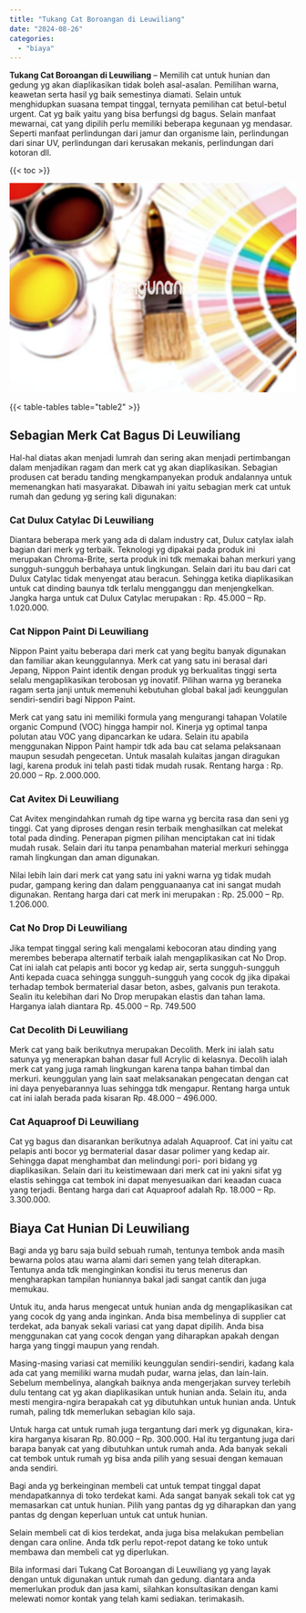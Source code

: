 ```yaml
---
title: "Tukang Cat Boroangan di Leuwiliang"
date: "2024-08-26"
categories: 
  - "biaya"
---
```


**Tukang Cat Boroangan di Leuwiliang** – Memilih cat untuk hunian dan gedung yg akan diaplikasikan tidak boleh asal-asalan. Pemilihan warna, keawetan serta hasil yg baik semestinya diamati. Selain untuk menghidupkan suasana tempat tinggal, ternyata pemilihan cat betul-betul urgent. Cat yg baik yaitu yang bisa berfungsi dg bagus. Selain manfaat mewarnai, cat yang dipilih perlu memiliki beberapa kegunaan yg mendasar. Seperti manfaat perlindungan dari jamur dan organisme lain, perlindungan dari sinar UV, perlindungan dari kerusakan mekanis, perlindungan dari kotoran dll.

{{< toc >}}

![Tukang Cat Boroangan di Leuwiliang](/images/jasa-cat-murah36.png)

{{< table-tables table="table2" >}}

## Sebagian Merk Cat Bagus Di Leuwiliang

Hal-hal diatas akan menjadi lumrah dan sering akan menjadi pertimbangan dalam menjadikan ragam dan merk cat yg akan diaplikasikan. Sebagian produsen cat beradu tanding mengkampanyekan produk andalannya untuk memenangkan hati masyarakat. Dibawah ini yaitu sebagian merk cat untuk rumah dan gedung yg sering kali digunakan:

### Cat Dulux Catylac Di Leuwiliang

Diantara beberapa merk yang ada di dalam industry cat, Dulux catylax ialah bagian dari merk yg terbaik. Teknologi yg dipakai pada produk ini merupakan Chroma-Brite, serta produk ini tdk memakai bahan merkuri yang sungguh-sungguh berbahaya untuk lingkungan. Selain dari itu bau dari cat Dulux Catylac tidak menyengat atau beracun. Sehingga ketika diaplikasikan untuk cat dinding baunya tdk terlalu mengganggu dan menjengkelkan. Jangka harga untuk cat Dulux Catylac merupakan : Rp. 45.000 – Rp. 1.020.000.

### Cat Nippon Paint Di Leuwiliang

Nippon Paint yaitu beberapa dari merk cat yang begitu banyak digunakan dan familiar akan keunggulannya. Merk cat yang satu ini berasal dari Jepang, Nippon Paint identik dengan produk yg berkualitas tinggi serta selalu mengaplikasikan terobosan yg inovatif. Pilihan warna yg beraneka ragam serta janji untuk memenuhi kebutuhan global bakal jadi keunggulan sendiri-sendiri bagi Nippon Paint.

Merk cat yang satu ini memiliki formula yang mengurangi tahapan Volatile organic Compund (VOC) hingga hampir nol. Kinerja yg optimal tanpa polutan atau VOC yang dipancarkan ke udara. Selain itu apabila menggunakan Nippon Paint hampir tdk ada bau cat selama pelaksanaan maupun sesudah pengecetan. Untuk masalah kulaitas jangan diragukan lagi, karena produk ini telah pasti tidak mudah rusak. Rentang harga : Rp. 20.000 – Rp. 2.000.000.

### Cat Avitex Di Leuwiliang

Cat Avitex mengindahkan rumah dg tipe warna yg bercita rasa dan seni yg tinggi. Cat yang diproses dengan resin terbaik menghasilkan cat melekat total pada dinding. Penerapan pigmen pilihan menciptakan cat ini tidak mudah rusak. Selain dari itu tanpa penambahan material merkuri sehingga ramah lingkungan dan aman digunakan.

Nilai lebih lain dari merk cat yang satu ini yakni warna yg tidak mudah pudar, gampang kering dan dalam pengguanaanya cat ini sangat mudah digunakan. Rentang harga dari cat merk ini merupakan : Rp. 25.000 – Rp. 1.206.000.

### Cat No Drop Di Leuwiliang

Jika tempat tinggal sering kali mengalami kebocoran atau dinding yang merembes beberapa alternatif terbaik ialah mengaplikasikan cat No Drop. Cat ini ialah cat pelapis anti bocor yg kedap air, serta sungguh-sungguh Anti kepada cuaca sehingga sungguh-sungguh yang cocok dg jika dipakai terhadap tembok bermaterial dasar beton, asbes, galvanis pun terakota. Sealin itu kelebihan dari No Drop merupakan elastis dan tahan lama. Harganya ialah diantara Rp. 45.000 – Rp. 749.500

### Cat Decolith Di Leuwiliang

Merk cat yang baik berikutnya merupakan Decolith. Merk ini ialah satu satunya yg menerapkan bahan dasar full Acrylic di kelasnya. Decolih ialah merk cat yang juga ramah lingkungan karena tanpa bahan timbal dan merkuri. keunggulan yang lain saat melaksanakan pengecatan dengan cat ini daya penyebarannya luas sehingga tdk mengapur. Rentang harga untuk cat ini ialah berada pada kisaran Rp. 48.000 – 496.000.

### Cat Aquaproof Di Leuwiliang

Cat yg bagus dan disarankan berikutnya adalah Aquaproof. Cat ini yaitu cat pelapis anti bocor yg bermaterial dasar dasar polimer yang kedap air. Sehingga dapat menghambat dan melindungi pori- pori bidang yg diaplikasikan. Selain dari itu keistimewaan dari merk cat ini yakni sifat yg elastis sehingga cat tembok ini dapat menyesuaikan dari keaadan cuaca yang terjadi. Bentang harga dari cat Aquaproof adalah Rp. 18.000 – Rp. 3.300.000.

## Biaya Cat Hunian Di Leuwiliang

Bagi anda yg baru saja build sebuah rumah, tentunya tembok anda masih bewarna polos atau warna alami dari semen yang telah diterapkan. Tentunya anda tdk menginginkan kondisi itu terus menerus dan mengharapkan tampilan huniannya bakal jadi sangat cantik dan juga memukau.

Untuk itu, anda harus mengecat untuk hunian anda dg mengaplikasikan cat yang cocok dg yang anda inginkan. Anda bisa membelinya di supplier cat terdekat, ada banyak sekali variasi cat yang dapat dipilih. Anda bisa menggunakan cat yang cocok dengan yang diharapkan apakah dengan harga yang tinggi maupun yang rendah.

Masing-masing variasi cat memiliki keunggulan sendiri-sendiri, kadang kala ada cat yang memiliki warna mudah pudar, warna jelas, dan lain-lain. Sebelum membelinya, alangkah baiknya anda mengerjakan survey terlebih dulu tentang cat yg akan diaplikasikan untuk hunian anda. Selain itu, anda mesti mengira-ngira berapakah cat yg dibutuhkan untuk hunian anda. Untuk rumah, paling tdk memerlukan sebagian kilo saja.

Untuk harga cat untuk rumah juga tergantung dari merk yg digunakan, kira-kira harganya kisaran Rp. 80.000 – Rp. 300.000. Hal itu tergantung juga dari barapa banyak cat yang dibutuhkan untuk rumah anda. Ada banyak sekali cat tembok untuk rumah yg bisa anda pilih yang sesuai dengan kemauan anda sendiri.

Bagi anda yg berkeinginan membeli cat untuk tempat tinggal dapat mendapatkannya di toko terdekat kami. Ada sangat banyak sekali tok cat yg memasarkan cat untuk hunian. Pilih yang pantas dg yg diharapkan dan yang pantas dg dengan keperluan untuk cat untuk hunian.

Selain membeli cat di kios terdekat, anda juga bisa melakukan pembelian dengan cara online. Anda tdk perlu repot-repot datang ke toko untuk membawa dan membeli cat yg diperlukan.

Bila informasi dari Tukang Cat Boroangan di Leuwiliang yg yang layak dengan untuk digunakan untuk rumah dan gedung. diantara anda memerlukan produk dan jasa kami, silahkan konsultasikan dengan kami melewati nomor kontak yang telah kami sediakan. terimakasih.
